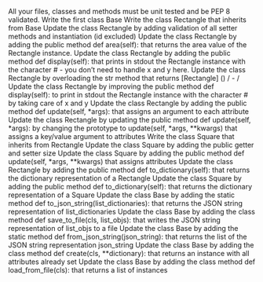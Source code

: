 All your files, classes and methods must be unit tested and be PEP 8 validated.
Write the first class Base
Write the class Rectangle that inherits from Base
Update the class Rectangle by adding validation of all setter methods and instantiation (id excluded)
Update the class Rectangle by adding the public method def area(self): that returns the area value of the Rectangle instance.
Update the class Rectangle by adding the public method def display(self): that prints in stdout the Rectangle instance with the character # - you don’t need to handle x and y here.
Update the class Rectangle by overloading the str method that returns [Rectangle] () / - /
Update the class Rectangle by improving the public method def display(self): to print in stdout the Rectangle instance with the character # by taking care of x and y
Update the class Rectangle by adding the public method def update(self, *args): that assigns an argument to each attribute
Update the class Rectangle by updating the public method def update(self, *args): by changing the prototype to update(self, *args, **kwargs) that assigns a key/value argument to attributes
Write the class Square that inherits from Rectangle
Update the class Square by adding the public getter and setter size
Update the class Square by adding the public method def update(self, *args, **kwargs) that assigns attributes
Update the class Rectangle by adding the public method def to_dictionary(self): that returns the dictionary representation of a Rectangle
Update the class Square by adding the public method def to_dictionary(self): that returns the dictionary representation of a Square
Update the class Base by adding the static method def to_json_string(list_dictionaries): that returns the JSON string representation of list_dictionaries
Update the class Base by adding the class method def save_to_file(cls, list_objs): that writes the JSON string representation of list_objs to a file
Update the class Base by adding the static method def from_json_string(json_string): that returns the list of the JSON string representation json_string
Update the class Base by adding the class method def create(cls, **dictionary): that returns an instance with all attributes already set
Update the class Base by adding the class method def load_from_file(cls): that returns a list of instances
